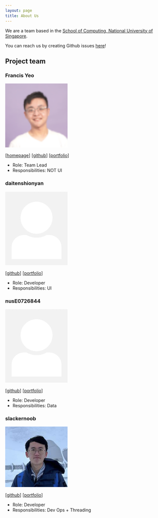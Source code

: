 ```yaml
---
layout: page
title: About Us
---
```


We are a team based in the [School of Computing, National University of Singapore](http://www.comp.nus.edu.sg).

You can reach us by creating Github issues [here](https://github.com/AY2223S2-CS2103-F11-3/tp/issues)!

## Project team

### Francis Yeo

<img src="images/francisyzy.png" width="200px">

[[homepage](https://francisyzy.com)]
[[github](https://github.com/francisyzy)]
[[portfolio](team/francisyzy.md)]

* Role: Team Lead
* Responsibilities: NOT UI

### daitenshionyan

<img src="images/daitenshionyan.png" width="200px">

[[github](https://github.com/daitenshionyan)]
[[portfolio](team/daitenshionyan.md)]

* Role: Developer
* Responsibilities: UI

### nusE0726844

<img src="images/nusE0726844.png" width="200px">

[[github](http://github.com/nusE0726844)] [[portfolio](team/nusE0726844.md)]

* Role: Developer
* Responsibilities: Data

### slackernoob

<img src="images/slackernoob.png" width="200px">

[[github](http://github.com/slackernoob)]
[[portfolio](team/slackernoob.md)]

* Role: Developer
* Responsibilities: Dev Ops + Threading

